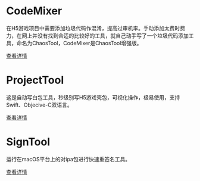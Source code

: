 # CodeMixer
在H5游戏项目中需要添加垃圾代码作混淆，提高过审机率。手动添加太费时费力，在网上并没有找到合适的比较好的工具，就自己动手写了一个垃圾代码添加工具，命名为ChaosTool，CodeMixer是ChaosTool增强版。

[查看详情](/CodeMixer/README.md)

# ProjectTool
这是自动写白包工具，秒级别写H5游戏壳包，可视化操作，极易使用，支持Swift、Objecive-C双语言。

[查看详情](/ProjectTool/README.md)

# SignTool
运行在macOS平台上的对ipa包进行快速重签名工具。

[查看详情](/SignTool/README.md)


